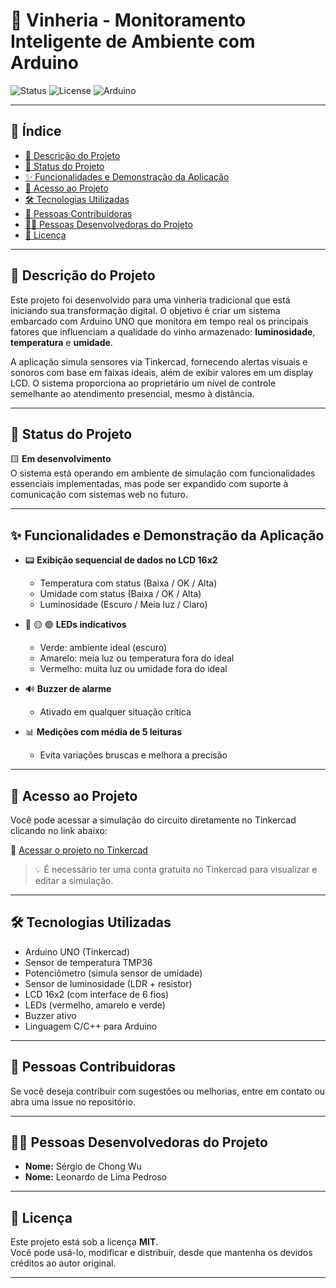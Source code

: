 # 🍷 Vinheria - Monitoramento Inteligente de Ambiente com Arduino

![Status](https://img.shields.io/badge/status-em%20desenvolvimento-yellow)
![License](https://img.shields.io/badge/license-MIT-blue)
![Arduino](https://img.shields.io/badge/plataforma-Arduino%20UNO-green)

---

## 📑 Índice

- [📖 Descrição do Projeto](#descrição-do-projeto)
- [🚧 Status do Projeto](#status-do-projeto)
- [✨ Funcionalidades e Demonstração da Aplicação](#funcionalidades-e-demonstração-da-aplicação)
- [📂 Acesso ao Projeto](#acesso-ao-projeto)
- [🛠️ Tecnologias Utilizadas](#tecnologias-utilizadas)
- [🤝 Pessoas Contribuidoras](#pessoas-contribuidoras)
- [👨‍💻 Pessoas Desenvolvedoras do Projeto](#pessoas-desenvolvedoras-do-projeto)
- [📄 Licença](#licença)

---

## 📖 Descrição do Projeto

Este projeto foi desenvolvido para uma vinheria tradicional que está iniciando sua transformação digital. O objetivo é criar um sistema embarcado com Arduino UNO que monitora em tempo real os principais fatores que influenciam a qualidade do vinho armazenado: **luminosidade**, **temperatura** e **umidade**.

A aplicação simula sensores via Tinkercad, fornecendo alertas visuais e sonoros com base em faixas ideais, além de exibir valores em um display LCD. O sistema proporciona ao proprietário um nível de controle semelhante ao atendimento presencial, mesmo à distância.

---

## 🚧 Status do Projeto

🟨 **Em desenvolvimento**  
O sistema está operando em ambiente de simulação com funcionalidades essenciais implementadas, mas pode ser expandido com suporte à comunicação com sistemas web no futuro.

---

## ✨ Funcionalidades e Demonstração da Aplicação

- 📟 **Exibição sequencial de dados no LCD 16x2**
  - Temperatura com status (Baixa / OK / Alta)
  - Umidade com status (Baixa / OK / Alta)
  - Luminosidade (Escuro / Meia luz / Claro)

- 🔴 🟡 🟢 **LEDs indicativos**
  - Verde: ambiente ideal (escuro)
  - Amarelo: meia luz ou temperatura fora do ideal
  - Vermelho: muita luz ou umidade fora do ideal

- 🔊 **Buzzer de alarme**
  - Ativado em qualquer situação crítica

- 📊 **Medições com média de 5 leituras**
  - Evita variações bruscas e melhora a precisão

---

## 📂 Acesso ao Projeto

Você pode acessar a simulação do circuito diretamente no Tinkercad clicando no link abaixo:

🔗 [Acessar o projeto no Tinkercad](https://www.tinkercad.com/things/i9cVRcC92tC-desafio-vinheria)

> 💡 É necessário ter uma conta gratuita no Tinkercad para visualizar e editar a simulação.

---

## 🛠️ Tecnologias Utilizadas

- Arduino UNO (Tinkercad)
- Sensor de temperatura TMP36
- Potenciômetro (simula sensor de umidade)
- Sensor de luminosidade (LDR + resistor)
- LCD 16x2 (com interface de 6 fios)
- LEDs (vermelho, amarelo e verde)
- Buzzer ativo
- Linguagem C/C++ para Arduino

---

## 🤝 Pessoas Contribuidoras

Se você deseja contribuir com sugestões ou melhorias, entre em contato ou abra uma issue no repositório.

---

## 👨‍💻 Pessoas Desenvolvedoras do Projeto

- **Nome:** Sérgio de Chong Wu
- **Nome:** Leonardo de Lima Pedroso

---

## 📄 Licença

Este projeto está sob a licença **MIT**.  
Você pode usá-lo, modificar e distribuir, desde que mantenha os devidos créditos ao autor original.

---
